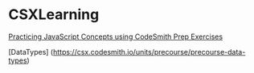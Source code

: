 # CSXLearning


[Practicing JavaScript Concepts using CodeSmith Prep Exercises ](https://csx.codesmith.io/units/)

[DataTypes] (https://csx.codesmith.io/units/precourse/precourse-data-types)

